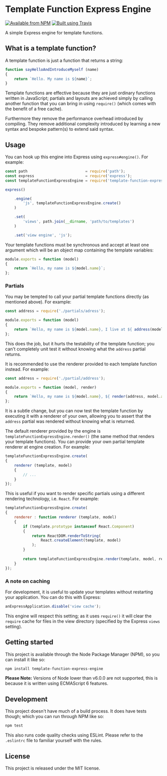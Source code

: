 # Template Function Express Engine

[![Available from NPM](https://img.shields.io/npm/v/template-function-express-engine.svg?maxAge=900)](https://www.npmjs.com/package/template-function-express-engine)
[![Built using Travis](https://img.shields.io/travis/lsphillips/TemplateFunctionExpressEngine/master.svg?maxAge=900)](https://travis-ci.org/lsphillips/TemplateFunctionExpressEngine)

A simple Express engine for template functions.

## What is a template function?

A template function is just a function that returns a string:

``` js
function sayHelloAndIntroduceMyself (name)
{
	return `Hello. My name is ${name}`;
}
```

Template functions are effective because they are just ordinary functions written in JavaScript; partials and layouts are achieved simply by calling another function that you can bring in using `require()` (which comes with the benefit of a free cache).

Furthermore they remove the performance overhead introduced by compiling. They remove additional complexity introduced by learning a new syntax and bespoke pattern(s) to extend said syntax.

## Usage

You can hook up this engine into Express using `express#engine()`. For example:

``` js
const path                          = require('path');
const express                       = require('express');
const templateFunctionExpressEngine = require('template-function-express-engine');

express()

	.engine(
		'js', templateFunctionExpressEngine.create()
	)

	.set(
		'views', path.join(__dirname, 'path/to/templates')
	)

	.set('view engine', 'js');
```

Your template functions must be synchronous and accept at least one argument which will be an object map containing the template variables:

``` js
module.exports = function (model)
{
	return `Hello, my name is ${model.name}`;
};
```

### Partials

You may be tempted to call your partial template functions directly (as mentioned above). For example:

``` js
const address = require('./partials/adress');

module.exports = function (model)
{
	return `Hello, my name is ${model.name}, I live at ${ address(model.address) }`;
};
```

This does the job, but it hurts the testability of the template function; you can't completely unit test it without knowing what the `address` partial returns.

It is recommended to use the renderer provided to each template function instead. For example:

``` js
const address = require('./partial/address');

module.exports = function (model, render)
{
	return `Hello, my name is ${model.name}, ${ render(address, model.address) }`;
};
```

It is a subtle change, but you can now test the template function by executing it with a renderer of your own, allowing you to assert that the `address` partial was rendered without knowing what is returned.

The default renderer provided by the engine is `templateFunctionExpressEngine.render()` (the same method that renders your template functions). You can provide your own partial template renderer at engine creation. For example:

``` js
templateFunctionExpressEngine.create(
{
	renderer (template, model)
	{
		// ...
	}
});
```

This is useful if you want to render specific partials using a different rendering technology, i.e. `React`. For example:

``` js
templateFunctionExpressEngine.create(
{
	renderer : function renderer (template, model)
	{
		if (template.prototype instanceof React.Component)
		{
			return ReactDOM.renderToString(
				React.createElement(template, model)
			);
		}
		
		return templateFunctionExpressEngine.render(template, model, renderer);
	}
});
```

### A note on caching

For development, it is useful to update your templates without restarting your application. You can do this with Express:

``` js
anExpressApplication.disable('view cache');
```

This engine will respect this setting; as it uses `require()` it will clear the `require` cache for files in the view directory (specified by the Express `views` setting).

## Getting started

This project is available through the Node Package Manager (NPM), so you can install it like so:

``` sh
npm install template-function-express-engine
```

**Please Note:** Versions of Node lower than v6.0.0 are not supported, this is because it is written using ECMAScript 6 features.

## Development

This project doesn't have much of a build process. It does have tests though; which you can run through NPM like so:

``` sh
npm test
```

This also runs code quality checks using ESLint. Please refer to the `.eslintrc` file to familiar yourself with the rules.

## License

This project is released under the MIT license.
